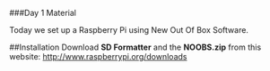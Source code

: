 ###Day 1 Material

Today we set up a Raspberry Pi using New Out Of Box Software.

##Installation
Download <strong>SD Formatter</strong> and the <strong>NOOBS.zip</strong>
from this website: http://www.raspberrypi.org/downloads


